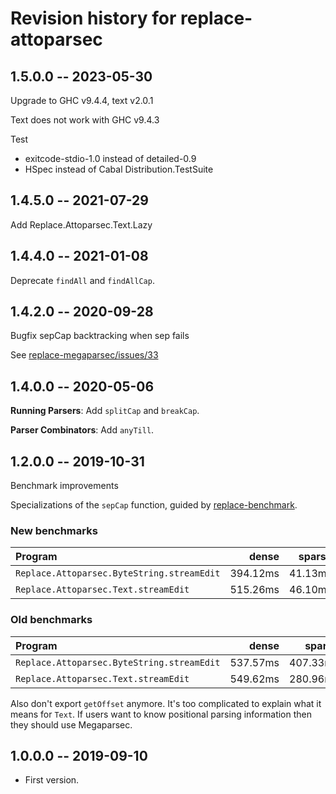# Revision history for replace-attoparsec

## 1.5.0.0 -- 2023-05-30

Upgrade to GHC v9.4.4, text v2.0.1

Text does not work with GHC v9.4.3

Test
* exitcode-stdio-1.0 instead of detailed-0.9
* HSpec instead of Cabal Distribution.TestSuite

## 1.4.5.0 -- 2021-07-29

Add Replace.Attoparsec.Text.Lazy

## 1.4.4.0 -- 2021-01-08

Deprecate `findAll` and `findAllCap`.

## 1.4.2.0 -- 2020-09-28

Bugfix sepCap backtracking when sep fails

See [replace-megaparsec/issues/33](https://github.com/jamesdbrock/replace-megaparsec/issues/33)

## 1.4.0.0 -- 2020-05-06

__Running Parsers__: Add `splitCap` and `breakCap`.

__Parser Combinators__: Add `anyTill`.

## 1.2.0.0 -- 2019-10-31

Benchmark improvements

Specializations of the `sepCap` function, guided by
[replace-benchmark](https://github.com/jamesdbrock/replace-benchmark).

### New benchmarks

| Program                                           | dense     | sparse   |
| :---                                              |      ---: |     ---: |
| `Replace.Attoparsec.ByteString.streamEdit`        | 394.12ms  | 41.13ms  |
| `Replace.Attoparsec.Text.streamEdit`              | 515.26ms  | 46.10ms  |

### Old benchmarks

| Program                                           | dense     | sparse   |
| :---                                              |      ---: |     ---: |
|  `Replace.Attoparsec.ByteString.streamEdit`       | 537.57ms  | 407.33ms |
|  `Replace.Attoparsec.Text.streamEdit`             | 549.62ms  | 280.96ms |

Also don't export `getOffset` anymore. It's too complicated to explain
what it means for `Text`. If users want to know positional parsing information
then they should use Megaparsec.

## 1.0.0.0 -- 2019-09-10

* First version.

